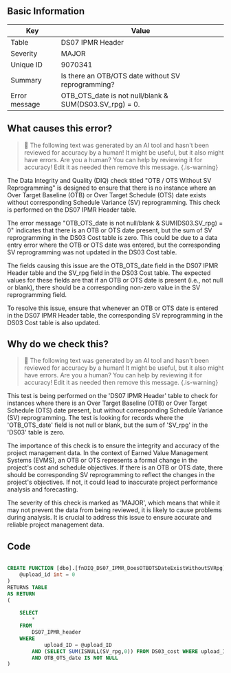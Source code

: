 ## Basic Information
| Key         | Value          |
|-------------|----------------|
| Table       | DS07 IPMR Header |
| Severity    | MAJOR |
| Unique ID   | 9070341   |
| Summary     | Is there an OTB/OTS date without SV reprogramming? |
| Error message | OTB_OTS_date is not null/blank & SUM(DS03.SV_rpg) = 0. |

## What causes this error?

> :robot: The following text was generated by an AI tool and hasn't been reviewed for accuracy by a human! It might be useful, but it also might have errors. Are you a human? You can help by reviewing it for accuracy! Edit it as needed then remove this message.
{.is-warning}

The Data Integrity and Quality (DIQ) check titled "OTB / OTS Without SV Reprogramming" is designed to ensure that there is no instance where an Over Target Baseline (OTB) or Over Target Schedule (OTS) date exists without corresponding Schedule Variance (SV) reprogramming. This check is performed on the DS07 IPMR Header table.

The error message "OTB_OTS_date is not null/blank & SUM(DS03.SV_rpg) = 0" indicates that there is an OTB or OTS date present, but the sum of SV reprogramming in the DS03 Cost table is zero. This could be due to a data entry error where the OTB or OTS date was entered, but the corresponding SV reprogramming was not updated in the DS03 Cost table.

The fields causing this issue are the OTB_OTS_date field in the DS07 IPMR Header table and the SV_rpg field in the DS03 Cost table. The expected values for these fields are that if an OTB or OTS date is present (i.e., not null or blank), there should be a corresponding non-zero value in the SV reprogramming field. 

To resolve this issue, ensure that whenever an OTB or OTS date is entered in the DS07 IPMR Header table, the corresponding SV reprogramming in the DS03 Cost table is also updated.
## Why do we check this?

> :robot: The following text was generated by an AI tool and hasn't been reviewed for accuracy by a human! It might be useful, but it also might have errors. Are you a human? You can help by reviewing it for accuracy! Edit it as needed then remove this message.
{.is-warning}

This test is being performed on the 'DS07 IPMR Header' table to check for instances where there is an Over Target Baseline (OTB) or Over Target Schedule (OTS) date present, but without corresponding Schedule Variance (SV) reprogramming. The test is looking for records where the 'OTB_OTS_date' field is not null or blank, but the sum of 'SV_rpg' in the 'DS03' table is zero.

The importance of this check is to ensure the integrity and accuracy of the project management data. In the context of Earned Value Management Systems (EVMS), an OTB or OTS represents a formal change in the project's cost and schedule objectives. If there is an OTB or OTS date, there should be corresponding SV reprogramming to reflect the changes in the project's objectives. If not, it could lead to inaccurate project performance analysis and forecasting.

The severity of this check is marked as 'MAJOR', which means that while it may not prevent the data from being reviewed, it is likely to cause problems during analysis. It is crucial to address this issue to ensure accurate and reliable project management data.
## Code

```sql

CREATE FUNCTION [dbo].[fnDIQ_DS07_IPMR_DoesOTBOTSDateExistWithoutSVRpg] (
	@upload_id int = 0
)
RETURNS TABLE
AS RETURN
(
	
	SELECT 
		*
	FROM
		DS07_IPMR_header
	WHERE
			upload_ID = @upload_ID
		AND (SELECT SUM(ISNULL(SV_rpg,0)) FROM DS03_cost WHERE upload_ID = @upload_ID) = 0
		AND OTB_OTS_date IS NOT NULL
)
```
